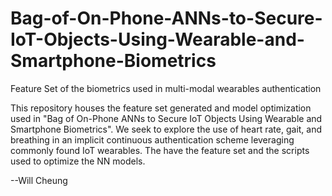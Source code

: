 # Bag-of-On-Phone-ANNs-to-Secure-IoT-Objects-Using-Wearable-and-Smartphone-Biometrics
Feature Set of the biometrics used in multi-modal wearables authentication

This repository houses the feature set generated and model optimization used in "Bag of On-Phone ANNs to Secure IoT Objects Using Wearable and Smartphone Biometrics". We seek to explore the use of heart rate, gait, and breathing in an implicit continuous authentication scheme leveraging commonly found IoT wearables. The have the feature set and the scripts used to optimize the NN models.

--Will Cheung
